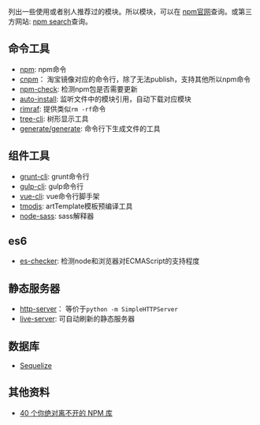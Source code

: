列出一些使用或者别人推荐过的模块。所以模块，可以在 [npm官网](https://www.npmjs.com/)查询。或第三方网站: [npm search](http://npmsearch.com/)查询。


## 命令工具
- [npm](https://www.npmjs.com/package/npm): npm命令
- [cnpm](https://www.npmjs.com/package/cnpm)： 淘宝镜像对应的命令行，除了无法publish，支持其他所以npm命令
- [npm-check](https://www.npmjs.com/package/npm-check): 检测npm包是否需要更新
- [auto-install](https://www.npmjs.com/package/auto-install): 监听文件中的模块引用，自动下载对应模块
- [rimraf](https://www.npmjs.com/package/rimraf): 提供类似`rm -rf`命令
- [tree-cli](https://www.npmjs.com/package/tree-cli): 树形显示工具
- [generate/generate](https://github.com/generate/generate/): 命令行下生成文件的工具

## 组件工具
- [grunt-cli](https://www.npmjs.com/package/grunt-cli): grunt命令行
- [gulp-cli](https://www.npmjs.com/package/gulp-cli): gulp命令行
- [vue-cli](https://www.npmjs.com/package/vue-cli): vue命令行脚手架
- [tmodjs](https://www.npmjs.com/package/tmodjs): artTemplate模板预编译工具
- [node-sass](https://github.com/sass/node-sass/releases): sass解释器

## es6
- [es-checker](https://www.npmjs.com/package/es-checker): 检测node和浏览器对ECMAScript的支持程度

## 静态服务器
- [http-server](https://www.npmjs.com/package/http-server)： 等价于`python -m SimpleHTTPServer`
- [live-server](https://www.npmjs.com/package/live-server): 可自动刷新的静态服务器

## 数据库
- [Sequelize](https://github.com/sequelize/sequelize)

## 其他资料
- [40 个你绝对离不开的 NPM 库](http://gold.xitu.io/entry/55ea6583ddb2e44a0462cc87)